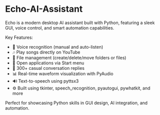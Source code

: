 # Echo-AI-Assistant
Echo is a modern desktop AI assistant built with Python, featuring a sleek GUI, voice control, and smart automation capabilities.

Key Features:
- 🎤 Voice recognition (manual and auto-listen)
- 🎶 Play songs directly on YouTube
- 📁 File management (create/delete/move folders or files)
- 🚀 Open applications via Start menu
- 💬 300+ casual conversation replies
- 📊 Real-time waveform visualization with PyAudio
- 🔊 Text-to-speech using pyttsx3
- ⚙️ Built using tkinter, speech_recognition, pyautogui, pywhatkit, and more

Perfect for showcasing Python skills in GUI design, AI integration, and automation.

